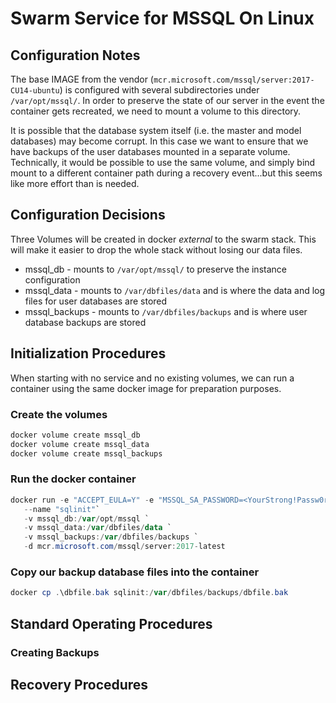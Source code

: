 # Swarm Service for MSSQL On Linux

## Configuration Notes

The base IMAGE from the vendor (`mcr.microsoft.com/mssql/server:2017-CU14-ubuntu`)
is configured with several subdirectories under `/var/opt/mssql/`. In order to
preserve the state of our server in the event the container gets recreated, we
need to mount a volume to this directory.

It is possible that the database system itself (i.e. the master and model
databases) may become corrupt. In this case we want to ensure that we have
backups of the user databases mounted in a separate volume. Technically, it
would be possible to use the same volume, and simply bind mount to a different
container path during a recovery event...but this seems like more effort than
is needed.

## Configuration Decisions

Three Volumes will be created in docker *external* to the swarm stack. This will make it easier to
drop the whole stack without losing our data files.

- mssql_db - mounts to `/var/opt/mssql/` to preserve the instance configuration
- mssql_data - mounts to `/var/dbfiles/data` and is where the data and log files for user databases are stored
- mssql_backups - mounts to `/var/dbfiles/backups` and is where user database backups are stored

## Initialization Procedures

When starting with no service and no existing volumes, we can run a container using the same docker image for preparation purposes.

### Create the volumes

```bash
docker volume create mssql_db
docker volume create mssql_data
docker volume create mssql_backups
```

### Run the docker container

```powershell
docker run -e "ACCEPT_EULA=Y" -e "MSSQL_SA_PASSWORD=<YourStrong!Passw0rd>" `
   --name "sqlinit"`
   -v mssql_db:/var/opt/mssql `
   -v mssql_data:/var/dbfiles/data `
   -v mssql_backups:/var/dbfiles/backups `
   -d mcr.microsoft.com/mssql/server:2017-latest
```

### Copy our backup database files into the container

```powershell
docker cp .\dbfile.bak sqlinit:/var/dbfiles/backups/dbfile.bak
```

## Standard Operating Procedures

### Creating Backups

## Recovery Procedures
